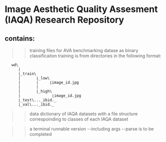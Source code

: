 # Image Aesthetic Quality Assesment (IAQA) Research Repository

## contains:
>> training files for AVA benchmarking datase as binary classificaiton
training is from directories in the following format:

```
   wd\
      |
      ⌊_train\
      |       ⌊_low\
      |       |     ⌊image_id.jpg
      |       | 
      |       ⌊_high\
      |              ⌊image_id.jpg 
      ⌊_test\..._ibid._
      ⌊_val\..._ibid._
```

>> data dictionary of IAQA datasets with a file structure correspoinding to classes of each IAQA dataset

>> a terminal runnable version --including args --parse is to be completed
